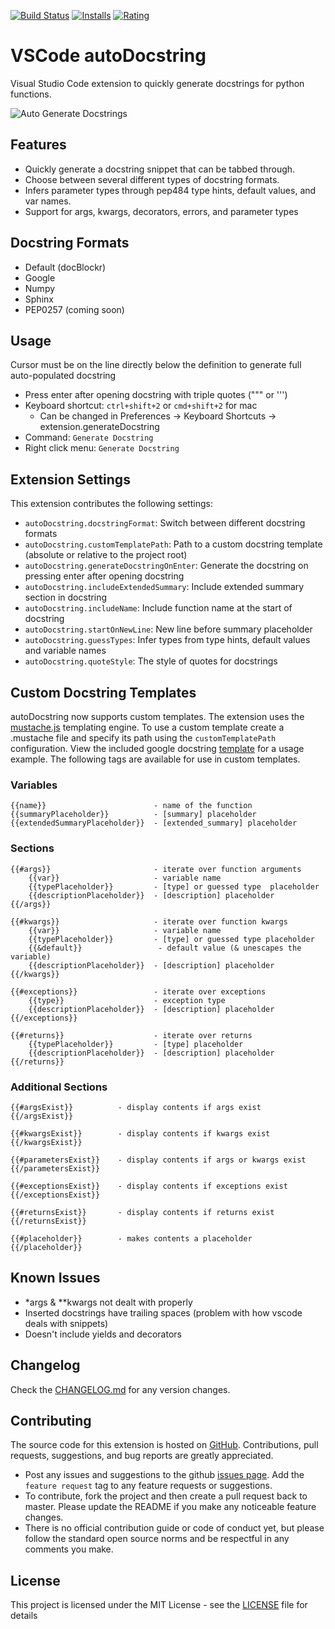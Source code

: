 [![Build Status](https://travis-ci.org/NilsJPWerner/autoDocstring.svg?branch=master)](https://travis-ci.org/NilsJPWerner/autoDocstring)
[![Installs](https://vsmarketplacebadge.apphb.com/installs-short/njpwerner.autodocstring.svg)](https://marketplace.visualstudio.com/items?itemName=njpwerner.autodocstring)
[![Rating](http://vsmarketplacebadge.apphb.com/rating-short/njpwerner.autodocstring.svg)](https://marketplace.visualstudio.com/items?itemName=njpwerner.autodocstring&ssr=false#review-details)

# VSCode autoDocstring

Visual Studio Code extension to quickly generate docstrings for python functions.

![Auto Generate Docstrings](images/demo.gif)

## Features

* Quickly generate a docstring snippet that can be tabbed through.
* Choose between several different types of docstring formats.
* Infers parameter types through pep484 type hints, default values, and var names.
* Support for args, kwargs, decorators, errors, and parameter types

## Docstring Formats

* Default (docBlockr)
* Google
* Numpy
* Sphinx
* PEP0257 (coming soon)

## Usage
Cursor must be on the line directly below the definition to generate full auto-populated docstring

* Press enter after opening docstring with triple quotes (""" or ''')
* Keyboard shortcut: `ctrl+shift+2` or `cmd+shift+2` for mac
    - Can be changed in Preferences -> Keyboard Shortcuts -> extension.generateDocstring
* Command: `Generate Docstring`
* Right click menu: `Generate Docstring`

## Extension Settings
This extension contributes the following settings:

* `autoDocstring.docstringFormat`: Switch between different docstring formats
* `autoDocstring.customTemplatePath`: Path to a custom docstring template (absolute or relative to the project root)
* `autoDocstring.generateDocstringOnEnter`: Generate the docstring on pressing enter after opening docstring
* `autoDocstring.includeExtendedSummary`: Include extended summary section in docstring
* `autoDocstring.includeName`: Include function name at the start of docstring
* `autoDocstring.startOnNewLine`: New line before summary placeholder
* `autoDocstring.guessTypes`: Infer types from type hints, default values and variable names
* `autoDocstring.quoteStyle`: The style of quotes for docstrings

## Custom Docstring Templates
autoDocstring now supports custom templates. The extension uses the [mustache.js](https://github.com/janl/mustache.js/) templating engine. To use a custom template create a .mustache file and specify its path using the `customTemplatePath` configuration. View the included google docstring [template](src/docstring/templates/google.mustache) for a usage example. The following tags are available for use in custom templates.

### Variables
```
{{name}}                        - name of the function
{{summaryPlaceholder}}          - [summary] placeholder
{{extendedSummaryPlaceholder}}  - [extended_summary] placeholder
```
### Sections
```
{{#args}}                       - iterate over function arguments
    {{var}}                     - variable name
    {{typePlaceholder}}         - [type] or guessed type  placeholder
    {{descriptionPlaceholder}}  - [description] placeholder
{{/args}}

{{#kwargs}}                     - iterate over function kwargs
    {{var}}                     - variable name
    {{typePlaceholder}}         - [type] or guessed type placeholder
    {{&default}}                 - default value (& unescapes the variable)
    {{descriptionPlaceholder}}  - [description] placeholder
{{/kwargs}}

{{#exceptions}}                 - iterate over exceptions
    {{type}}                    - exception type
    {{descriptionPlaceholder}}  - [description] placeholder
{{/exceptions}}

{{#returns}}                    - iterate over returns
    {{typePlaceholder}}         - [type] placeholder
    {{descriptionPlaceholder}}  - [description] placeholder
{{/returns}}
```
### Additional Sections
```
{{#argsExist}}          - display contents if args exist
{{/argsExist}}

{{#kwargsExist}}        - display contents if kwargs exist
{{/kwargsExist}}

{{#parametersExist}}    - display contents if args or kwargs exist
{{/parametersExist}}

{{#exceptionsExist}}    - display contents if exceptions exist
{{/exceptionsExist}}

{{#returnsExist}}       - display contents if returns exist
{{/returnsExist}}

{{#placeholder}}        - makes contents a placeholder
{{/placeholder}}
```

## Known Issues

* \*args & \*\*kwargs not dealt with properly
* Inserted docstrings have trailing spaces (problem with how vscode deals with snippets)
* Doesn't include yields and decorators

## Changelog

Check the [CHANGELOG.md](CHANGELOG.md) for any version changes.

## Contributing

The source code for this extension is hosted on [GitHub](https://github.com/NilsJPWerner/autoDocstring). Contributions, pull requests, suggestions, and bug reports are greatly appreciated.

* Post any issues and suggestions to the github [issues page](https://github.com/NilsJPWerner/autoDocstring/issues). Add the `feature request` tag to any feature requests or suggestions.
* To contribute, fork the project and then create a pull request back to master. Please update the README if you make any noticeable feature changes.
* There is no official contribution guide or code of conduct yet, but please follow the standard open source norms and be respectful in any comments you make.

## License

This project is licensed under the MIT License - see the [LICENSE](LICENSE) file for details
